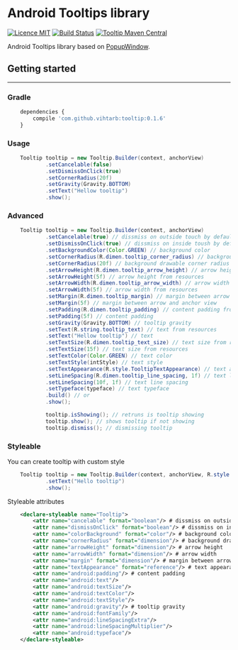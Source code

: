 # Android Tooltips library #

[![Licence MIT](https://img.shields.io/badge/licence-MIT-blue.svg)](https://bitbucket.org/ViHtarb/tooltip/src/ccb911a31d9749e3e607cdfd93c6485dcdde056d/LICENSE?at=master&fileviewer=file-view-default)
[![Build Status](https://travis-ci.org/ViHtarb/tooltip.svg?branch=master)](https://travis-ci.org/ViHtarb/tooltip)
[![Tooltip Maven Central](https://img.shields.io/badge/Tooltip%20Maven%20Central-0.1.6-brightgreen.svg?style=flat)](http://search.maven.org/#search%7Cga%7C1%7Cg%3A%22com.github.vihtarb%22)

Android Tooltips library based on [PopupWindow](http://developer.android.com/intl/pt-br/reference/android/widget/PopupWindow.html).

## Getting started ##
-----------------------
### Gradle ###
```javascript
    dependencies {
        compile 'com.github.vihtarb:tooltip:0.1.6'
    }
```
### Usage ###
```java
    Tooltip tooltip = new Tooltip.Builder(context, anchorView)
            .setCancelable(false)
            .setDismissOnClick(true)
            .setCornerRadius(20f)
            .setGravity(Gravity.BOTTOM)
            .setText("Hellow tooltip")
            .show();
```
### Advanced ###
```java
    Tooltip tooltip = new Tooltip.Builder(context, anchorView)
            .setCancelable(true) // dissmiss on outside touch by default false
            .setDismissOnClick(true) // dissmiss on inside toush by default false
            .setBackgroundColor(Color.GREEN) // background color
            .setCornerRadius(R.dimen.tooltip_corner_radius) // background drawable corner radius from resources
            .setCornerRadius(20f) // background drawable corner radius
            .setArrowHeight(R.dimen.tooltip_arrow_height) // arrow height from resources
            .setArrowHeight(5f) // arrow height from resources
            .setArrowWidth(R.dimen.tooltip_arrow_width) // arrow width from resources
            .setArrowWidth(5f) // arrow width from resources
            .setMargin(R.dimen.tooltip_margin) // margin between arrow and anchor view from resources
            .setMargin(5f) // margin between arrow and anchor view
            .setPadding(R.dimen.tooltip_padding) // content padding from resources
            .setPadding(5f) // content padding
            .setGravity(Gravity.BOTTOM) // tooltip gravity
            .setText(R.string.tooltip_text) // text from resources
            .setText("Hellow tooltip") // text
            .setTextSize(R.dimen.tooltip_text_size) // text size from resources
            .setTextSize(15f) // text size from resources
            .setTextColor(Color.GREEN) // text color
            .setTextStyle(intStyle) // text style
            .setTextAppearance(R.style.TooltipTextAppearance) // text appearance
            .setLineSpacing(R.dimen.tooltip_line_spacing, 1f) // text line spacing
            .setLineSpacing(10f, 1f) // text line spacing
            .setTypeface(typeface) // text typeface
            .build() // or
            .show();

            tooltip.isShowing(); // retruns is tooltip showing
            tooltip.show(); // shows tooltip if not showing
            tooltip.dismiss(); // dismissing tooltip
```
### Styleable ###
You can create tooltip with custom style
```java
    Tooltip tooltip = new Tooltip.Builder(context, anchorView, R.style.tooltip)
            .setText("Hello tooltip")
            .show();
```
Styleable attributes
```XML
    <declare-styleable name="Tooltip">
        <attr name="cancelable" format="boolean"/> # dissmiss on outside touch by default false
        <attr name="dismissOnClick" format="boolean"/> # dissmiss on inside toush by default false
        <attr name="colorBackground" format="color"/> # background color
        <attr name="cornerRadius" format="dimension"/> # background drawable corner radius
        <attr name="arrowHeight" format="dimension"/> # arrow height
        <attr name="arrowWidth" format="dimension"/> # arrow width
        <attr name="margin" format="dimension"/> # margin between arrow and anchor view
        <attr name="textAppearance" format="reference"/> # text appearance
        <attr name="android:padding"/> # content padding
        <attr name="android:text"/>
        <attr name="android:textSize"/>
        <attr name="android:textColor"/>
        <attr name="android:textStyle"/>
        <attr name="android:gravity"/> # tooltip gravity
        <attr name="android:fontFamily"/>
        <attr name="android:lineSpacingExtra"/>
        <attr name="android:lineSpacingMultiplier"/>
        <attr name="android:typeface"/>
    </declare-styleable>
```

